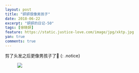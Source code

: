 ```yaml
---
layout: post
title: "妍妍很像男孩子"
date: 2018-06-22
excerpt: "妍妍的日记-50"
tags: [徐晓妍]
feature: https://static.justice-love.com/image/jpg/xktp.jpg
yan: true
comments: true
---
```

剪了头发之后更像男孩子了👦
{: .notice}
<figure>
    <img src="{{ site.staticUrl }}/yanyan/image/nanhaiyan.JPG?imageMogr2/auto-orient" />
</figure>

